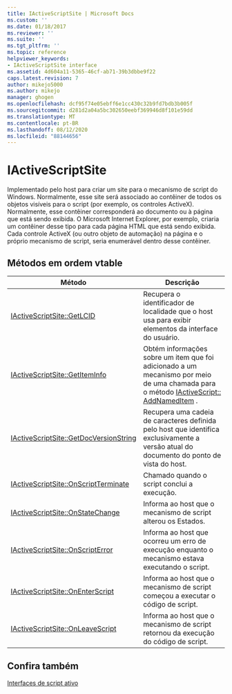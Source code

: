 ```yaml
---
title: IActiveScriptSite | Microsoft Docs
ms.custom: ''
ms.date: 01/18/2017
ms.reviewer: ''
ms.suite: ''
ms.tgt_pltfrm: ''
ms.topic: reference
helpviewer_keywords:
- IActiveScriptSite interface
ms.assetid: 4d604a11-5365-46cf-ab71-39b3dbbe9f22
caps.latest.revision: 7
author: mikejo5000
ms.author: mikejo
manager: ghogen
ms.openlocfilehash: dcf95f74e05ebff6e1cc430c32b9fd7bdb3b005f
ms.sourcegitcommit: d281d2a04a5bc302650eebf369946d8f101e59dd
ms.translationtype: MT
ms.contentlocale: pt-BR
ms.lasthandoff: 08/12/2020
ms.locfileid: "88144656"
---
```

# <a name="iactivescriptsite"></a>IActiveScriptSite
Implementado pelo host para criar um site para o mecanismo de script do Windows. Normalmente, esse site será associado ao contêiner de todos os objetos visíveis para o script (por exemplo, os controles ActiveX). Normalmente, esse contêiner corresponderá ao documento ou à página que está sendo exibida. O Microsoft Internet Explorer, por exemplo, criaria um contêiner desse tipo para cada página HTML que está sendo exibida. Cada controle ActiveX (ou outro objeto de automação) na página e o próprio mecanismo de script, seria enumerável dentro desse contêiner.  
  
## <a name="methods-in-vtable-order"></a>Métodos em ordem vtable  
  
|Método|Descrição|
|-|-|
|[IActiveScriptSite::GetLCID](../../winscript/reference/iactivescriptsite-getlcid.md)|Recupera o identificador de localidade que o host usa para exibir elementos da interface do usuário.|  
|[IActiveScriptSite::GetItemInfo](../../winscript/reference/iactivescriptsite-getiteminfo.md)|Obtém informações sobre um item que foi adicionado a um mecanismo por meio de uma chamada para o método [IActiveScript:: AddNamedItem](../../winscript/reference/iactivescript-addnameditem.md) .|  
|[IActiveScriptSite::GetDocVersionString](../../winscript/reference/iactivescriptsite-getdocversionstring.md)|Recupera uma cadeia de caracteres definida pelo host que identifica exclusivamente a versão atual do documento do ponto de vista do host.|  
|[IActiveScriptSite::OnScriptTerminate](../../winscript/reference/iactivescriptsite-onscriptterminate.md)|Chamado quando o script conclui a execução.|  
|[IActiveScriptSite::OnStateChange](../../winscript/reference/iactivescriptsite-onstatechange.md)|Informa ao host que o mecanismo de script alterou os Estados.|  
|[IActiveScriptSite::OnScriptError](../../winscript/reference/iactivescriptsite-onscripterror.md)|Informa ao host que ocorreu um erro de execução enquanto o mecanismo estava executando o script.|  
|[IActiveScriptSite::OnEnterScript](../../winscript/reference/iactivescriptsite-onenterscript.md)|Informa ao host que o mecanismo de script começou a executar o código de script.|  
|[IActiveScriptSite::OnLeaveScript](../../winscript/reference/iactivescriptsite-onleavescript.md)|Informa ao host que o mecanismo de script retornou da execução do código de script.|  
  
## <a name="see-also"></a>Confira também  
 [Interfaces de script ativo](../../winscript/reference/active-script-interfaces.md)